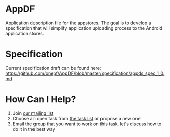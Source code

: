 AppDF
=====

Application description file for the appstores. The goal is to develop a specification that will simplify application uploading process to the Android application stores.

Specification
=====
Current specification draft can be found here:
https://github.com/onepf/AppDF/blob/master/specification/appds_spec_1_0.md

How Can I Help?
=====
1. Join [our mailing list](http://groups.google.com/group/appdf)
2. Choose an open task from [the task list](https://github.com/onepf/AppDF/issues?labels=open+tasks&page=1&state=open) or propose a new one
3. Email the group that you want to work on this task, let's discuss how to do it in the best way
